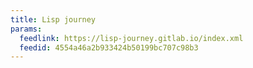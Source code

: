 ```yaml
---
title: Lisp journey
params:
  feedlink: https://lisp-journey.gitlab.io/index.xml
  feedid: 4554a46a2b933424b50199bc707c98b3
---
```

